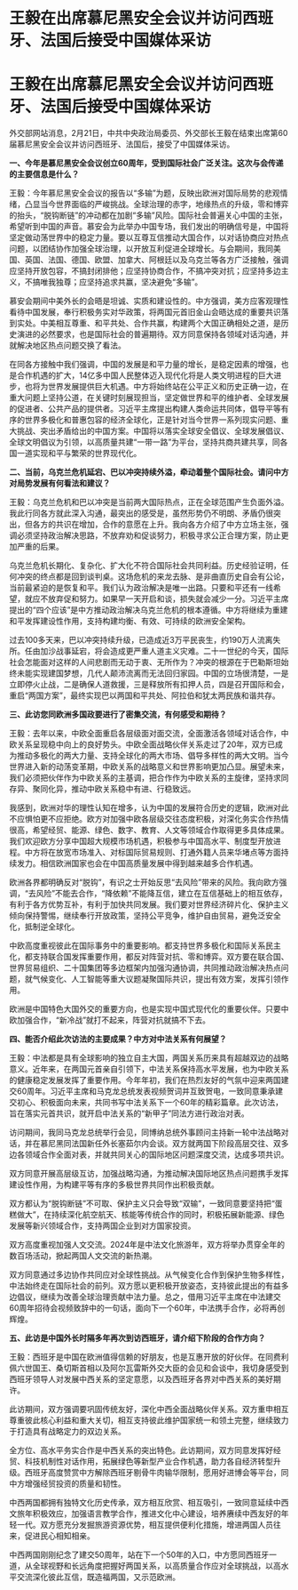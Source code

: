 # 王毅在出席慕尼黑安全会议并访问西班牙、法国后接受中国媒体采访

# 王毅在出席慕尼黑安全会议并访问西班牙、法国后接受中国媒体采访

外交部网站消息，2月21日，中共中央政治局委员、外交部长王毅在结束出席第60届慕尼黑安全会议并访问西班牙、法国后，接受了中国媒体采访。

**一、今年是慕尼黑安全会议创立60周年，受到国际社会广泛关注。这次与会传递的主要信息是什么？**

王毅：今年慕尼黑安全会议的报告以“多输”为题，反映出欧洲对国际局势的悲观情绪，凸显当今世界面临的严峻挑战。全球治理的赤字，地缘热点的升级，零和博弈的抬头，“脱钩断链”的冲动都在加剧“多输”风险。国际社会普遍关心中国的主张，希望听到中国的声音。慕安会为此举办中国专场，我们发出的明确信号是，中国将坚定做动荡世界中的稳定力量。要以互尊互信推动大国合作，以对话协商应对热点问题，以团结协作加强全球治理，以开放互利促进全球增长。与会期间，我同美国、英国、法国、德国、欧盟、加拿大、阿根廷以及乌克兰等各方广泛接触，强调应坚持开放包容，不搞封闭排他；应坚持协商合作，不搞冲突对抗；应坚持多边主义，不搞唯我独尊；应坚持追求共赢，坚决避免“多输”。

慕安会期间中美外长的会晤是坦诚、实质和建设性的。中方强调，美方应客观理性看待中国发展，奉行积极务实对华政策，将两国元首旧金山会晤达成的重要共识落到实处。中美相互尊重、和平共处、合作共赢，构建两个大国正确相处之道，是历史演进的必然要求，也是国际社会的普遍期待。双方同意保持各领域对话沟通，并就解决地区热点问题交换了看法。

在同各方接触中我们强调，中国的发展是和平力量的增长，是稳定因素的增强，也是合作机遇的扩大，14亿多中国人民整体迈入现代化将是人类文明进程的巨大进步，也将为世界发展提供巨大机遇。中方将始终站在公平正义和历史正确一边，在重大问题上坚持公道，在关键时刻展现担当，坚定做世界和平的维护者、全球发展的促进者、公共产品的提供者。习近平主席提出构建人类命运共同体，倡导平等有序的世界多极化和普惠包容的经济全球化，正是针对当今世界一系列现实问题、重大挑战、突出矛盾给出的中国方案。中国将以落实全球安全倡议、全球发展倡议、全球文明倡议为引领，以高质量共建“一带一路”为平台，坚持共商共建共享，同各国一道实现和平与繁荣的世界现代化。

**二、当前，乌克兰危机延宕、巴以冲突持续外溢，牵动着整个国际社会。请问中方对局势发展有何看法和建议？**

王毅：乌克兰危机和巴以冲突是当前两大国际热点，正在全球范围产生负面外溢。我此行同各方就此深入沟通，最突出的感受是，虽然形势仍不明朗、矛盾仍很突出，但各方的共识在增加，合作的意愿在上升。我向各方介绍了中方立场主张，强调必须坚持政治解决思路，不放弃劝和促谈努力，积极寻求公正合理方案，防止更加严重的后果。

乌克兰危机长期化、复杂化、扩大化不符合国际社会共同利益。历史经验证明，任何冲突的终点都是回到谈判桌。这场危机的来龙去脉、是非曲直历史自会有公论，当前最紧迫的是恢复和平。我们认为政治解决是唯一出路。只要和平还有一线希望，就应不放弃促和努力。如果早一天开启和谈，损失就会减少一分。习近平主席提出的“四个应该”是中方推动政治解决乌克兰危机的根本遵循。中方将继续为重建和平发挥建设性作用，支持构建均衡、有效、可持续的欧洲安全架构。

过去100多天来，巴以冲突持续升级，已造成近3万平民丧生，约190万人流离失所。任由加沙战事延宕，将会造成更严重人道主义灾难。二十一世纪的今天，国际社会怎能面对这样的人间悲剧而无动于衷、无所作为？冲突的根源在于巴勒斯坦始终未能实现建国梦想，几代人颠沛流离而无法回归家园。中国的立场很清楚，一是立即停火止战，二是确保人道救援，三是释放所有扣押人员，四是召开国际和会，重启“两国方案”，最终实现巴以两国和平共处、阿拉伯和犹太两民族和谐共存。

**三、此访您同欧洲多国政要进行了密集交流，有何感受和期待？**

王毅：去年以来，中欧全面重启各层级面对面交流，全面激活各领域对话合作，中欧关系呈现稳中向上的良好势头。中欧全面战略伙伴关系走过了20年，双方已成为推动多极化的两大力量、支持全球化的两大市场、倡导多样性的两大文明。当今世界进入新的动荡变革期，中欧关系的战略意义和世界影响更加凸显。展望未来，我们必须把伙伴作为中欧关系的主基调，把合作作为中欧关系的主旋律，坚持求同存异、聚同化异，推动中欧关系稳中有进、行稳致远。

我感到，欧洲对华的理性认知在增多，认为中国的发展符合历史的逻辑，欧洲对此不应惧怕更不应拒绝。欧方对加强中欧各层级交往态度积极，对深化务实合作热情很高，希望经贸、能源、绿色、数字、教育、人文等领域合作取得更多具体成果。我们欢迎欧方分享中国超大规模市场机遇，积极参与中国高水平、制度型开放进程。中方将在放宽市场准入、对标国际贸易规则、打通外籍人员来华堵点等方面持续发力。相信欧洲国家也会在中国高质量发展中得到越来越多合作机遇。

欧洲各界都明确反对“脱钩”，有识之士开始反思“去风险”带来的风险。我向欧方强调，“去风险”不能去合作，“降依赖”不能降互信，建立在互信基础上的相互依存，有利于各方优势互补，有利于加快共同发展。我们要对世界经济碎片化、保护主义倾向保持警惕，继续奉行开放政策，坚持公平竞争，维护自由贸易，避免泛安全化，抵制逆全球化。

中欧高度重视彼此在国际事务中的重要影响。都支持世界多极化和国际关系民主化，都支持联合国发挥重要作用，都反对阵营对抗、零和博弈。双方要在联合国、世界贸易组织、二十国集团等多边框架内加强沟通协调，共同推动政治解决热点问题，就气候变化、人工智能等重大议题凝聚国际共识，提出有效方案，发挥引领作用。

欧洲是中国特色大国外交的重要方向，也是实现中国式现代化的重要伙伴。只要中欧加强合作，“新冷战”就打不起来，阵营对抗就搞不下去。

**四、能否介绍此次访法的主要成果？中方对中法关系有何展望？**

王毅：中法都是具有全球影响的独立自主大国，两国关系历来具有超越双边的战略意义。近年来，在两国元首亲自引领下，中法关系保持高水平发展，也为中欧关系的健康稳定发展发挥了重要作用。今年年初，我们在热烈友好的气氛中迎来两国建交60周年。习近平主席和马克龙总统发表视频贺词并互致贺电，一致同意秉承建交初心、积极面向未来，共同书写中法关系下一个60年的精彩篇章。此次访法，旨在落实元首共识，就开启中法关系的“新甲子”同法方进行政治对表。

访问期间，我同马克龙总统举行会见，同博纳总统外事顾问主持新一轮中法战略对话，并在慕尼黑同法国新任外长塞茹尔内会谈。双方就两国下阶段高层交往、双多边各领域合作全面对表，并就共同关心的国际地区问题深度交流，达成多项共识。

双方同意开展高层级互访，加强战略沟通，为推动解决国际地区热点问题携手发挥建设性作用，为构建平等有序的多极世界共同作出积极贡献。

双方都认为“脱钩断链”不可取、保护主义只会导致“双输”，一致同意要坚持把“蛋糕做大”，在持续深化航空航天、核能等传统合作的同时，积极拓展新能源、绿色发展等新兴领域合作，支持两国企业到对方国家投资。

双方高度重视加强人文交流。2024年是中法文化旅游年，双方将举办贯穿全年的数百场活动，掀起两国人文交流的新热潮。

双方同意通过多边协作共同应对全球性挑战。从气候变化合作到保护生物多样性，中法始终走在国际社会的前列。双方愿以更积极开放姿态，支持彼此提出的有益多边倡议，继续为改善全球治理贡献中法力量。总之，借用习近平主席在中法建交60周年招待会视频致辞中的一句话，面向下一个60年，中法携手合作，必将再创辉煌。

**五、此访是中国外长时隔多年再次到访西班牙，请介绍下阶段的合作方向？**

王毅：西班牙是中国在欧洲值得信赖的好朋友，也是互惠开放的好伙伴。在同费利佩六世国王、桑切斯首相以及阿尔瓦雷斯外交大臣的会见和会谈中，我切身感受到西班牙领导人对发展中西关系的坚定意愿，以及西班牙各界对中西关系的美好期许。

此访期间，双方强调要巩固传统友好，深化中西全面战略伙伴关系。双方重申相互尊重彼此核心利益和重大关切，相互支持彼此维护国家统一和领土完整，继续致力于打造具有战略定力的双边关系。

全方位、高水平务实合作是中西关系的突出特色。此访期间，双方同意发挥好经贸、科技机制性对话作用，拓展绿色等新型产业合作机遇，助力各自经济转型升级。西班牙高度赞赏中方解除西班牙剔骨牛肉输华限制，愿用好进博会等平台，同中方增强经贸投资的质量和韧性。

中西两国都拥有独特文化历史传承，双方相互欣赏、相互吸引，一致同意延续中西文旅年积极效应，加强语言教学合作，推进文化中心建设，培养赓续中西友好的年轻一代。双方愿充分发掘旅游资源优势，相互提供便利化措施，增进两国人员往来，促进民心相知相亲。

中西两国刚刚纪念了建交50周年，站在下一个50年的入口，中方愿同西班牙一道，从全球视野和长远角度把握好两国关系，以高质量合作应对全球挑战，以高水平交流深化彼此互信，既造福两国，又示范欧洲。


